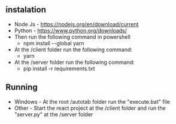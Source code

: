 ## instalation
* Node Js - https://nodejs.org/en/download/current
* Python - https://www.python.org/downloads/
* Then run the following command in powershell
  - npm install --global yarn
* At the /client folder run the following command:
  - yarn
* At the /server folder run the following command:
  - pip install -r requirements.txt
    
## Running
* Windows - At the root /autotab folder run the "execute.bat" file
* Other - Start the react project at the /client folder and run the "server.py" at the /server folder
